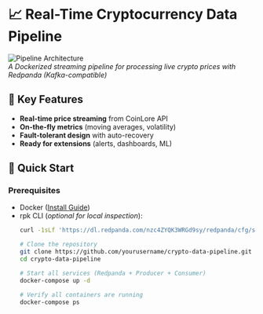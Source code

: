 # 📈 Real-Time Cryptocurrency Data Pipeline

![Pipeline Architecture](https://i.imgur.com/JQ8w0Rn.png)  
*A Dockerized streaming pipeline for processing live crypto prices with Redpanda (Kafka-compatible)*

## 🌟 Key Features
- **Real-time price streaming** from CoinLore API
- **On-the-fly metrics** (moving averages, volatility)
- **Fault-tolerant design** with auto-recovery
- **Ready for extensions** (alerts, dashboards, ML)

## 🚀 Quick Start

### Prerequisites
- Docker ([Install Guide](https://docs.docker.com/get-docker/))
- rpk CLI (*optional for local inspection*):
  ```bash
  curl -1sLf 'https://dl.redpanda.com/nzc4ZYQK3WRGd9sy/redpanda/cfg/setup/bash.rpm.sh' | sudo bash && sudo apt-get install -y rpk
  
  # Clone the repository
  git clone https://github.com/yourusername/crypto-data-pipeline.git
  cd crypto-data-pipeline
  
  # Start all services (Redpanda + Producer + Consumer)
  docker-compose up -d
  
  # Verify all containers are running
  docker-compose ps
